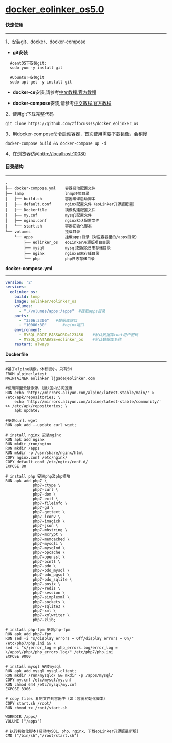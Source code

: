 # [docker_eolinker_os5.0](https://github.com/eolinker/ENG-EOLINKER-AMS-Lite-5.0-For-PHP)
#### **快速使用**

------------
1、安装git、docker、docker-compose
- **git安装**
```shell
  #centOS下安装git:
  sudo yum -y install git

  #Ubuntu下安装git
  sudo apt-get -y install git
```

- **docker-ce**安装,请参考[中文教程](https://yeasy.gitbooks.io/docker_practice/install/ubuntu.html "中文教程"),[官方教程](https://docs.docker.com/install/)

- **docker-compose**安装,请参考[中文教程](https://yeasy.gitbooks.io/docker_practice/compose/install.html "中文教程"),[官方教程](https://docs.docker.com/compose)


2、使用git下载完整代码
```shell
git clone https://github.com/zffocussss/docker_eolinker_os
```
3、用docker-compose命令启动容器，首次使用需要下载镜像，会稍慢
```shell
docker-compose build && docker-compose up -d
```
4、在浏览器访问[http://localhost:10080](http://localhost:10080)


#### **目录结构**

------------
```shell
.
├── docker-compose.yml    容器启动配置文件
├── lnmp                  lnmp环境目录
│   ├── build.sh          容器编译启动脚本
│   ├── default.conf      nginx配置文件（eoLinker开源版配置）
│   ├── Dockerfile        镜像构建配置文件
│   ├── my.cnf            mysql配置文件
│   ├── nginx.conf        nginx默认配置文件
│   └── start.sh          容器初始化脚本
└── volumes               挂载目录
    └── apps              挂载apps目录（对应容器里的/apps目录）
        ├── eolinker_os   eoLinker开源版项目目录
        ├── mysql         mysql数据及日志存储目录
        ├── nginx         nginx日志存储目录
        └── php           php日志存储目录
```
**docker-compose.yml**

------------
```yaml
version: '2'
services:
  eolinker_os:
    build: lnmp
    image: eolinker/eolinker_os
    volumes:
      - "./volumes/apps:/apps"  #挂载apps目录
    ports:
      - "3306:3306"   #数据库端口
      - "10080:80"       #nginx端口
    environment:
      - MYSQL_ROOT_PASSWORD=123456    #默认数据库root用户密码
      - MYSQL_DATABASE=eolinker_os    #默认数据库名称
    restart: always
```
**Dockerfile**

------------
```
#基于alpine镜像，体积很小，只有5M
FROM alpine:latest
MAINTAINER eolinker ljgade@eolinker.com

#使用阿里云镜像源，加快国内访问速度
RUN echo 'http://mirrors.aliyun.com/alpine/latest-stable/main/' > /etc/apk/repositories; \
    echo 'http://mirrors.aliyun.com/alpine/latest-stable/community/' >> /etc/apk/repositories; \
    apk update;

#安装curl、wget
RUN apk add --update curl wget;

# install nginx 安装nginx
RUN apk add nginx
RUN mkdir /run/nginx
RUN mkdir /apps
RUN mkdir -p /usr/share/nginx/html
COPY nginx.conf /etc/nginx/
COPY default.conf /etc/nginx/conf.d/
EXPOSE 80

# install php 安装php及php模块
RUN apk add php7 \
            php7-ctype \
            php7-curl \
            php7-dom \
            php7-exif \
            php7-fileinfo \
            php7-gd \
            php7-gettext \
            php7-iconv \
            php7-imagick \
            php7-json \
            php7-mbstring \
            php7-mcrypt \
            php7-memcached \
            php7-mysqli \
            php7-mysqlnd \
            php7-opcache \
            php7-openssl \
            php7-pcntl \
            php7-pdo \
            php7-pdo_mysql \
            php7-pdo_pgsql \
            php7-pdo_sqlite \
            php7-posix \
            php7-redis \
            php7-session \
            php7-simplexml \
            php7-sockets \
            php7-sqlite3 \
            php7-xml \
            php7-xmlwriter \
            php7-zlib;

# install php-fpm 安装php-fpm
RUN apk add php7-fpm
RUN sed -i "s/display_errors = Off/display_errors = On/" /etc/php7/php.ini && \
sed -i "s/;error_log = php_errors.log/error_log = \/apps\/php\/php_errors.log/" /etc/php7/php.ini
EXPOSE 9000

# install mysql 安装mysql
RUN apk add mysql mysql-client;
RUN mkdir /run/mysqld/ && mkdir -p /apps/mysql/
COPY my.cnf /etc/mysql/my.cnf
RUN chmod 644 /etc/mysql/my.cnf
EXPOSE 3306

# copy files 复制文件到容器中（如：容器初始化脚本）
COPY start.sh /root/
RUN chmod +x /root/start.sh

WORKDIR /apps/
VOLUME ["/apps"]

# 执行初始化脚本(启动MySQL、php、nginx、下载eoLinker开源版最新版)
CMD ["/bin/sh","/root/start.sh"]
```
